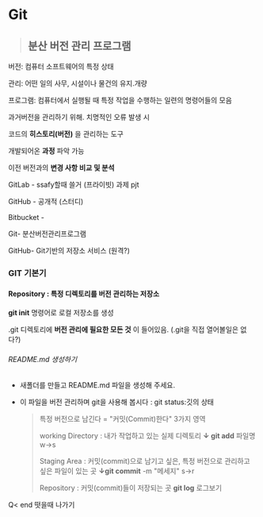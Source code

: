 # Git

> ## 분산 버전 관리 프로그램

  버전: 컴퓨터 소프트웨어의 특정 상태

  관리: 어떤 일의 사무, 시설이나 물건의 유지.개량

  프로그램: 컴퓨터에서 실행될 때 특정 작업을 수행하는 일련의 명령어들의 모음

  과거버전을 관리하기 위해. 치명적인 오류 발생 시



 코드의 **히스토리(버전)** 을 관리하는 도구

 개발되어온 **과정** 파악 가능

 이전 버전과의 **변경 사항 비교 및 분석**



GitLab - ssafy할때 쓸거 (프라이빗) 과제 pjt

GitHub - 공개적 (스터디)

Bitbucket - 



Git- 분산버전관리프로그램

GitHub- Git기반의 저장소 서비스 (원격?)



### GIT 기본기

#### Repository : 특정 디렉토리를 버전 관리하는 저장소

 **git init** 명령어로 로컬 저장소를 생성

 .git 디렉토리에 **버전 관리에 필요한 모든 것** 이 들어있음. (.git을 직접 열어볼일은 없다?)

###### README.md 생성하기

- 새폴더를 만들고 README.md 파일을 생성해 주세요.

- 이 파일을 버전 관리하며 git을 사용해 봅시다   :                        git status:깃의 상태 
  
  > 특정 버전으로 남긴다 = "커밋(Commit)한다" 3가지 영역
  > 
  > working Directory : 내가 작업하고 있는 실제 디렉토리   **↓ git add**  파일명      w->s
  > 
  > Staging Area : 커밋(commit)으로 남기고 싶은, 특정 버전으로 관리하고 싶은 파일이 있는 곳  **↓git commit** -m "메세지"                    s->r
  > 
  > Repository : 커밋(commit)들이 저장되는 곳                **git log** 로그보기

Q< end 떳을때 나가기


